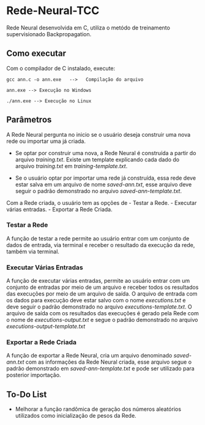 # Rede-Neural-TCC

Rede Neural desenvolvida em C, utiliza o metódo de treinamento supervisionado Backpropagation.

## Como executar

Com o compilador de C instalado, execute: 
  
  ```
  gcc ann.c -o ann.exe   -->   Compilação do arquivo
  
  ann.exe --> Execução no Windows
  
  ./ann.exe --> Execução no Linux
  ```

## Parâmetros

A Rede Neural pergunta no inicio se o usuário deseja construir uma nova rede ou importar uma já criada.
  - Se optar por construir uma nova, a Rede Neural é construída a partir do arquivo *training.txt*. Existe um template explicando cada dado do arquivo 	*training.txt* em 	*training-template.txt*.
  
  - Se o usuário optar por importar uma rede já construída, essa rede deve estar salva em um arquivo de nome 	*saved-ann.txt*, esse arquivo deve seguir o padrão demonstrado no arquivo *saved-ann-template.txt*.
  
  Com a Rede criada, o usuário tem as opções de 
    - Testar a Rede.
    - Executar várias entradas.
    - Exportar a Rede Criada.

### Testar a Rede
  A função de testar a rede permite ao usuário entrar com um conjunto de dados de entrada, via terminal e receber o resultado da execução da rede, também via terminal.

### Executar Várias Entradas
  A função de executar várias entradas, permite ao usuário entrar com um conjunto de entradas por meio de um arquivo e receber todos os resultados das execuções por meio de um arquivo de saída.
  O arquivo de entrada com os dados para execução deve estar salvo com o nome *executions.txt* e deve seguir o padrão demonstrado no arquivo *executions-template.txt*.
  O arquivo de saída com os resultados das execuções é gerado pela Rede com o nome de *executions-output.txt* e segue o padrão demonstrado no arquivo *executions-output-template.txt*

### Exportar a Rede Criada
  A função de exportar a Rede Neural, cria um arquivo denominado *saved-ann.txt* com as informações da Rede Neural criada, esse arquivo segue o padrão demonstrado em *saved-ann-template.txt* e pode ser utilizado para posterior importação.

## To-Do List

 - Melhorar a função randômica de geração dos números aleatórios utilizados como inicialização de pesos da Rede.
  
